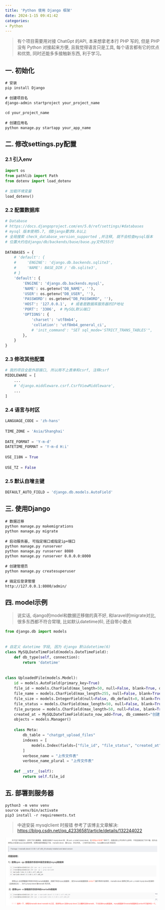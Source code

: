 ```yaml
---
title: 'Python 使用 Django 框架'
date: 2024-1-15 09:41:42
categories: 
- Python
---
```




> 有个项目需要用对接 ChatGpt 的API, 本来想拿老本行 PHP 写的, 但是 PHP 没有 Python 对接起来方便, 且我觉得语言只是工具, 每个语言都有它的优点和优势, 同时还能多多接触新东西, 利于学习。 



<!--more-->



## 一. 初始化

```shell
# 安装
pip install Django

# 创建项目名
django-admin startproject your_project_name

cd your_project_name

# 创建应用名
python manage.py startapp your_app_name
```



## 二. 修改settings.py配置



### 2.1 引入env

```python
import os
from pathlib import Path
from dotenv import load_dotenv

# 加载环境变量
load_dotenv()
```



### 2.2 配置数据库

```python
# Database
# https://docs.djangoproject.com/en/5.0/ref/settings/#databases
# mysql 版本使用5.7, 但Django要求8.0以上
# 全局搜索 check_database_version_supported ,并注释, 就不会检查mysql版本
# 位置大约在django/db/backends/base/base.py文件255行

DATABASES = {
    # 'default': {
    #     'ENGINE': 'django.db.backends.sqlite3',
    #     'NAME': BASE_DIR / 'db.sqlite3',
    # }
    'default': {
        'ENGINE': 'django.db.backends.mysql',
        'NAME': os.getenv("DB_NAME", ''),
        'USER': os.getenv("DB_USER", ''),
        'PASSWORD': os.getenv("DB_PASSWORD", ''),
        'HOST': '127.0.0.1',  # 或者是数据库服务器的IP地址
        'PORT': '3306',  # MySQL默认端口
        'OPTIONS': {
            'charset': 'utf8mb4',
            'collation': 'utf8mb4_general_ci',
            # 'init_command': "SET sql_mode='STRICT_TRANS_TABLES'",
        },
    }
}
```



### 2.3 修改其他配置

```python
# 我的项目全是外部接口, 所以用不上表单和csrf, 注释csrf
MIDDLEWARE = [
    ...
    # 'django.middleware.csrf.CsrfViewMiddleware',
    ...
]
```



### 2.4 语言与时区

```python
LANGUAGE_CODE = 'zh-hans'

TIME_ZONE = 'Asia/Shanghai'

DATE_FORMAT = 'Y-m-d'
DATETIME_FORMAT = 'Y-m-d H:i'

USE_I18N = True

USE_TZ = False
```



### 2.5 默认自增主键

```python
DEFAULT_AUTO_FIELD = 'django.db.models.AutoField'
```



## 三. 使用Django

```shell
# 数据迁移
python manage.py makemigrations
python manage.py migrate

# 启动服务器, 可指定端口或指定ip+端口
python manage.py runserver
python manage.py runserver 8080
python manage.py runserver 0.0.0.0:8000

# 创建管理员
python manage.py createsuperuser

# 搞定后登录管理
http://127.0.0.1:8000/admin/
```



## 四. model示例

> 说实话, django的model和数据迁移做的真不好, 和laravel的migrate对比, 很多东西都不符合常理, 比如默认datetime(6), 还自带小数点

```python
from django.db import models


# 自定义 datetime 字段, 因为 django 默认datetime(6)
class MySQLDateTimeField(models.DateTimeField):
    def db_type(self, connection):
        return 'datetime'


class UploadedFile(models.Model):
    id = models.AutoField(primary_key=True)
    file_id = models.CharField(max_length=50, null=False, blank=True, db_default="", db_comment="文件ID")
    file_name = models.CharField(max_length=255, null=False, blank=True, db_default="", db_comment="文件名")
    file_size = models.IntegerField(null=False, db_default=0, blank=True, db_comment="文件大小")
    file_status = models.CharField(max_length=50, null=False, blank=True, db_default="uploaded", db_comment="文件状态")
    file_purpose = models.CharField(max_length=50, null=False, blank=True, db_default="fine-tune", db_comment="文件用途")
    created_at = MySQLDateTimeField(auto_now_add=True, db_comment="创建时间")
    objects = models.Manager()

    class Meta:
        db_table = "chatgpt_upload_files"
        indexes = [
            models.Index(fields=["file_id", "file_status", "created_at"], name="idx_file_id_status_create"),  # 联合索引
        ]
        verbose_name = "上传文件表"
        verbose_name_plural = "上传文件表"

    def __str__(self):
        return self.file_id

```



## 五. 部署到服务器

```shell
python3 -m venv venv
source venv/bin/activate
pip3 install -r requirements.txt
```



> 中途安装 mysqlclient 时报错
> 参考了该博主文章解决: https://blog.csdn.net/qq_42336581/article/details/132244022

![](python-use-Django/image-20240120155502627.png)



